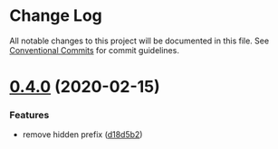 # Change Log

All notable changes to this project will be documented in this file.
See [Conventional Commits](https://conventionalcommits.org) for commit guidelines.

# [0.4.0](https://github.com/echosoar/protpl/compare/v0.3.2...v0.4.0) (2020-02-15)


### Features

* remove hidden prefix ([d18d5b2](https://github.com/echosoar/protpl/commit/d18d5b293d2fd9a351e590ce6f0809f95e05c206))
